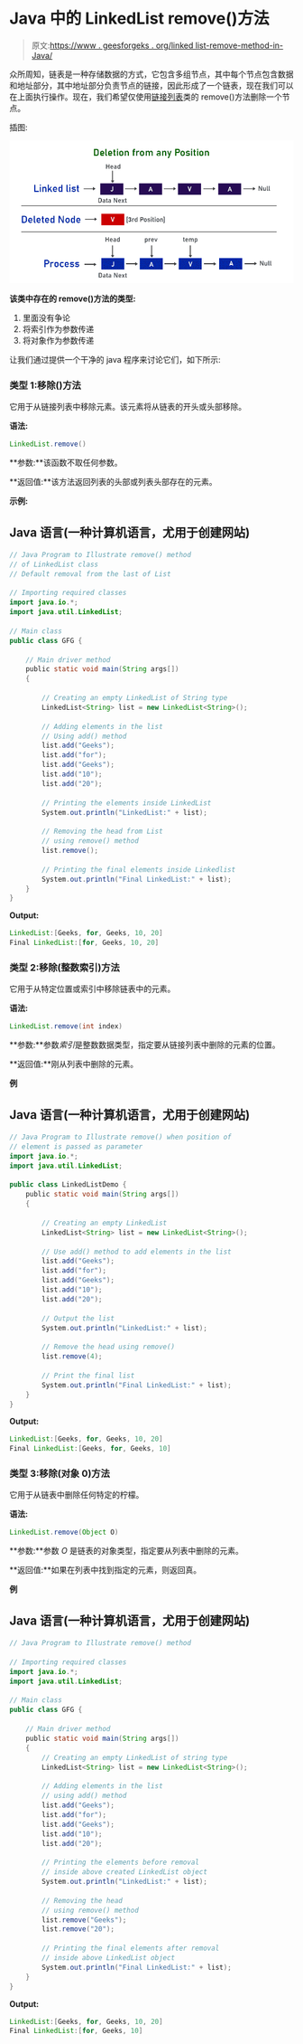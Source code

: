 # Java 中的 LinkedList remove()方法

> 原文:[https://www . geesforgeks . org/linked list-remove-method-in-Java/](https://www.geeksforgeeks.org/linkedlist-remove-method-in-java/)

众所周知，链表是一种存储数据的方式，它包含多组节点，其中每个节点包含数据和地址部分，其中地址部分负责节点的链接，因此形成了一个链表，现在我们可以在上面执行操作。现在，我们希望仅使用[链接列表](https://www.geeksforgeeks.org/linked-list-in-java/)类的 remove()方法删除一个节点。

插图:

![](img/286aaf4dc2c2a10bcd82d2a8e01fa28b.png)

**该类中存在的 remove()方法的类型:**

1.  里面没有争论
2.  将索引作为参数传递
3.  将对象作为参数传递

让我们通过提供一个干净的 java 程序来讨论它们，如下所示:

### 类型 1:移除()方法

它用于从链接列表中移除元素。该元素将从链表的开头或头部移除。

**语法:**

```java
LinkedList.remove()
```

**参数:**该函数不取任何参数。

**返回值:**该方法返回列表的头部或列表头部存在的元素。

**示例:**

## Java 语言(一种计算机语言，尤用于创建网站)

```java
// Java Program to Illustrate remove() method
// of LinkedList class
// Default removal from the last of List

// Importing required classes
import java.io.*;
import java.util.LinkedList;

// Main class
public class GFG {

    // Main driver method
    public static void main(String args[])
    {

        // Creating an empty LinkedList of String type
        LinkedList<String> list = new LinkedList<String>();

        // Adding elements in the list
        // Using add() method
        list.add("Geeks");
        list.add("for");
        list.add("Geeks");
        list.add("10");
        list.add("20");

        // Printing the elements inside LinkedList
        System.out.println("LinkedList:" + list);

        // Removing the head from List
        // using remove() method
        list.remove();

        // Printing the final elements inside Linkedlist
        System.out.println("Final LinkedList:" + list);
    }
}
```

**Output:** 

```java
LinkedList:[Geeks, for, Geeks, 10, 20]
Final LinkedList:[for, Geeks, 10, 20]
```

### 类型 2:移除(整数索引)方法

它用于从特定位置或索引中移除链表中的元素。

**语法:**

```java
LinkedList.remove(int index)
```

**参数:**参数*索引*是整数数据类型，指定要从链接列表中删除的元素的位置。

**返回值:**刚从列表中删除的元素。

**例**

## Java 语言(一种计算机语言，尤用于创建网站)

```java
// Java Program to Illustrate remove() when position of
// element is passed as parameter
import java.io.*;
import java.util.LinkedList;

public class LinkedListDemo {
    public static void main(String args[])
    {

        // Creating an empty LinkedList
        LinkedList<String> list = new LinkedList<String>();

        // Use add() method to add elements in the list
        list.add("Geeks");
        list.add("for");
        list.add("Geeks");
        list.add("10");
        list.add("20");

        // Output the list
        System.out.println("LinkedList:" + list);

        // Remove the head using remove()
        list.remove(4);

        // Print the final list
        System.out.println("Final LinkedList:" + list);
    }
}
```

**Output:** 

```java
LinkedList:[Geeks, for, Geeks, 10, 20]
Final LinkedList:[Geeks, for, Geeks, 10]
```

### 类型 3:移除(对象 0)方法

它用于从链表中删除任何特定的柠檬。

**语法:**

```java
LinkedList.remove(Object O)
```

**参数:**参数 *O* 是链表的对象类型，指定要从列表中删除的元素。

**返回值:**如果在列表中找到指定的元素，则返回真。

**例**

## Java 语言(一种计算机语言，尤用于创建网站)

```java
// Java Program to Illustrate remove() method

// Importing required classes
import java.io.*;
import java.util.LinkedList;

// Main class
public class GFG {

    // Main driver method
    public static void main(String args[])
    {
        // Creating an empty LinkedList of string type
        LinkedList<String> list = new LinkedList<String>();

        // Adding elements in the list
        // using add() method
        list.add("Geeks");
        list.add("for");
        list.add("Geeks");
        list.add("10");
        list.add("20");

        // Printing the elements before removal
        // inside above created LinkedList object
        System.out.println("LinkedList:" + list);

        // Removing the head
        // using remove() method
        list.remove("Geeks");
        list.remove("20");

        // Printing the final elements after removal
        // inside above LinkedList object
        System.out.println("Final LinkedList:" + list);
    }
}
```

**Output:** 

```java
LinkedList:[Geeks, for, Geeks, 10, 20]
Final LinkedList:[for, Geeks, 10]
```